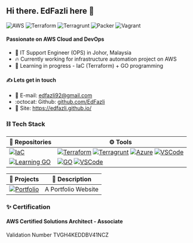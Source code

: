 ## Hi there. EdFazli here 👋  
  
![AWS](https://img.shields.io/badge/AWS-Associate-yellow)
![Terraform](https://img.shields.io/badge/Terraform-Beginner-blueviolet)
![Terragrunt](https://img.shields.io/badge/Terragrunt-Beginner-0dc0ef)
![Packer](https://img.shields.io/badge/Packer-Beginner-02a8ef)
![Vagrant](https://img.shields.io/badge/Vagrant-Beginner-2e71e5)
  
#### Passionate on AWS Cloud and DevOps  

- 🏢 IT Support Engineer (OPS) in Johor, Malaysia
- 🔥 Currently working for infrastructure automation project on AWS
- 🌱 Learning in progress - IaC (Terraform) + GO programming

#### ✍️ Lets get in touch  
- 📧 E-mail: [edfazli92@gmail.com](edfazli92@gmail.com)
- :octocat: Github: [github.com/EdFazli](https://github.com/EdFazli)
- 💼 Site: https://edfazli.github.io/

### ⛓️ Tech Stack  
  

| 📒 **Repositories** | ⚙️ **Tools** |
|-|-|
| [![IaC](https://img.shields.io/static/v1?label=IaC-baseModules&message=%20&color=000605&logo=github&logoColor=white&labelColor=000605)](https://github.com/EdFazli/baseModules) | [![Terraform](https://img.shields.io/static/v1?label=&message=Terraform&color=blueviolet&logo=terraform&logoColor=FFFFFF)](https://www.terraform.io/) [![Terragrunt](https://img.shields.io/static/v1?label=&message=Terragrunt&color=0dc0ef&logo=terragrunt&logoColor=FFFFFF)](https://terragrunt.gruntwork.io/) [![Azure](https://img.shields.io/static/v1?label=&message=AzureDevOps&color=blue&logo=microsoft&logoColor=00a4ef)](https://azure.microsoft.com/en-us/services/devops/#overview) [![VSCode](https://img.shields.io/static/v1?label=&message=VSCode&color=347ebd&logo=visualstudio&logoColor=00a4ef)](https://code.visualstudio.com/)|
| [![Learning GO](https://img.shields.io/static/v1?label=LearningGO&message=%20&color=000605&logo=github&logoColor=white&labelColor=000605)](https://github.com/EdFazli/LearningGO) | [![GO](https://img.shields.io/static/v1?label&message=GO&color=white&logo=go&logoColor=5bc0de)](https://golang.org/) [![VSCode](https://img.shields.io/static/v1?label=&message=VSCode&color=347ebd&logo=visualstudio&logoColor=00a4ef)](https://code.visualstudio.com/)|
  
| 📂 **Projects** | 📝 **Description** |
|-|-|
| [![Portfolio](https://img.shields.io/static/v1?label=Portfolio&message=%20&color=000605&logo=github&logoColor=white&labelColor=000605)](https://github.com/EdFazli/EdFazli.github.io) | A Portfolio Website|
  
### ✨ Certification  
  
#### AWS Certified Solutions Architect - Associate  
Validation Number TVGH4KEDDBV41NCZ

